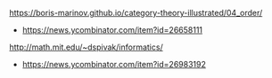 https://boris-marinov.github.io/category-theory-illustrated/04_order/
* https://news.ycombinator.com/item?id=26658111

http://math.mit.edu/~dspivak/informatics/
* https://news.ycombinator.com/item?id=26983192